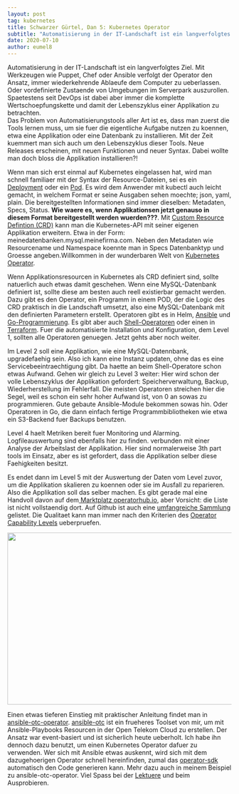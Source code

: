 ```yaml
---
layout: post
tag: kubernetes
title: Schwarzer Gürtel, Dan 5: Kubernetes Operator
subtitle: "Automatisierung in der IT-Landschaft ist ein langverfolgtes Ziel. Mit Werkzeugen wie Puppet, Chef oder Ansible verfolgt der Operator den Ansatz, immer wiederkehrende Ablaeufe dem Computer zu ueberlassen. Oder vordefinierte Zustaende von Umgebungen im&hellip;"
date: 2020-07-10
author: eumel8
---
```


Automatisierung in der IT-Landschaft ist ein langverfolgtes Ziel. Mit Werkzeugen wie Puppet, Chef oder Ansible verfolgt der Operator den Ansatz, immer wiederkehrende Ablaeufe dem Computer zu ueberlassen. Oder vordefinierte Zustaende von Umgebungen im Serverpark auszurollen. Spaetestens seit DevOps ist dabei aber immer die komplette Wertschoepfungskette und damit der Lebenszyklus einer Applikation zu betrachten.
<br/>
Das Problem von Automatisierungstools aller Art ist es, dass man zuerst die Tools lernen muss, um sie fuer die eigentliche Aufgabe nutzen zu koennen, etwa eine Applikation oder eine Datenbank zu installieren. Mit der Zeit kuemmert man sich auch um den Lebenszyklus dieser Tools. Neue Releases erscheinen, mit neuen Funktionen und neuer Syntax. Dabei wollte man doch bloss die Applikation installieren?!

Wenn man sich erst einmal auf Kubernetes eingelassen hat, wird man schnell familiaer mit der Syntax der Resource-Dateien, sei es ein <a href="https://v1-17.docs.kubernetes.io/docs/reference/generated/kubernetes-api/v1.17/#deployment-v1-apps">Deployment</a> oder ein <a href="https://v1-17.docs.kubernetes.io/docs/reference/generated/kubernetes-api/v1.17/#pod-v1-core">Pod</a>. Es wird dem Anwender mit kubectl auch leicht gemacht, in welchem Format er seine Ausgaben sehen moechte; json, yaml, plain. Die bereitgestellten Informationen sind immer dieselben: Metadaten, Specs, Status. <strong>Wie waere es, wenn Applikationsen jetzt genauso in diesem Format bereitgestellt werden wuerden???</strong>. Mit <a href="https://v1-17.docs.kubernetes.io/docs/reference/generated/kubernetes-api/v1.17/#customresourcedefinition-v1-apiextensions-k8s-io">Custom Resource Defintion (CRD)</a> kann man die Kubernetes-API mit seiner eigenen Applikation erweitern. Etwa in der Form: meinedatenbanken.mysql.meinefirma.com. Neben den Metadaten wie Resourcename und Namespace koennte man in Specs Datenbanktyp und Groesse angeben.Willkommen in der wunderbaren Welt von <a href="https://kubernetes.io/docs/concepts/extend-kubernetes/operator/">Kubernetes Operator</a>.

Wenn Applikationsresourcen in Kubernetes als CRD definiert sind, sollte natuerlich auch etwas damit geschehen. Wenn eine MySQL-Datenbank definiert ist, sollte diese am besten auch reell existierbar gemacht werden. Dazu gibt es den Operator, ein Programm in einem POD, der die Logic des CRD praktisch in die Landschaft umsetzt, also eine MySQL-Datenbank mit den definierten Parametern erstellt. Operatoren gibt es in Helm, <a href="https://github.com/geerlingguy/mariadb-operator">Ansible</a> und <a href="https://github.com/abalki001/mariadb-operator">Go-Programmierung</a>. Es gibt aber auch <a href="https://github.com/flant/shell-operator">Shell-Operatoren</a> oder einen in <a href="https://github.com/hashicorp/terraform-k8s">Terraform</a>. Fuer die automatisierte Installation und Konfiguration, dem Level 1, sollten alle Operatoren genuegen. Jetzt gehts aber noch weiter. 

Im Level 2 soll eine Applikation, wie eine MySQL-Datennbank, upgradefaehig sein. Also ich kann eine Instanz updaten, ohne das es eine Servicebeeintraechtigung gibt. Da haette an beim Shell-Operatore schon etwas Aufwand. Gehen wir gleich zu Level 3 weiter: Hier wird schon der volle Lebenszyklus der Applikation gefordert: Speicherverwaltung, Backup, Wiederherstellung im Fehlerfall. Die meisten Operatoren streichen hier die Segel, weil es schon ein sehr hoher Aufwand ist, von 0 an sowas zu programmieren. Gute gebaute Ansible-Module bekommen sowas hin. Oder Operatoren in Go, die dann einfach fertige Programmbibliotheken wie etwa ein S3-Backend fuer Backups benutzen.

Level 4 haelt Metriken bereit fuer Monitoring und Alarming. Logfileauswertung sind ebenfalls hier zu finden. verbunden mit einer Analyse der Arbeitslast der Applikation. Hier sind normalerweise 3th part tools im Einsatz, aber es ist gefordert, dass die Applikation selber diese Faehigkeiten besitzt.

Es endet dann im Level 5 mit der Auswertung der Daten vom Level zuvor, um die Applikation skalieren zu koennen oder sie im Ausfall zu reparieren. Also die Applikation soll das selber machen. Es gibt gerade mal eine Handvoll davon auf dem<a href="https://operatorhub.io"> Marktplatz operatorhub.io</a>, aber Vorsicht: die Liste ist nicht vollstaendig dort. Auf Github ist auch eine <a href="https://github.com/operator-framework/awesome-operators">umfangreiche Sammlung</a> gelistet. Die Qualitaet kann man immer nach den Kriterien des <a href="https://sdk.operatorframework.io/operator-capability-level.png">Operator Capability Levels</a> ueberpruefen. 

<img src="/blog/media/quick-uploads/schwarzer-guertel-dan-5-kubernetes-operator/operator-capability-level.png" width="585" height="386"/>

Einen etwas tieferen Einstieg mit praktischer Anleitung findet man in <a href="https://github.com/eumel8/ansible-otc-operator">ansible-otc-operator</a>. <a href="https://github.com/eumel8/ansible-otc/releases">ansible-otc</a> ist ein frueheres Toolset von mir, um mit Ansible-Playbooks Resourcen in der Open Telekom Cloud zu erstellen. Der Ansatz war event-basiert und ist sicherlich heute ueberholt. Ich habe ihn dennoch dazu benutzt, um einen Kubernetes Operator dafuer zu verwenden. Wer sich mit Ansible etwas auskennt, wird sich mit dem dazugehoerigen Operator schnell hereinfinden, zumal das <a href="https://sdk.operatorframework.io/">operator-sdk</a> automatisch den Code generieren kann. Mehr dazu auch in meinem Beispiel zu ansible-otc-operator. Viel Spass bei der <a href="https://github.com/eumel8/ansible-otc-operator/blob/master/README.md">Lektuere</a> und beim Ausprobieren.

